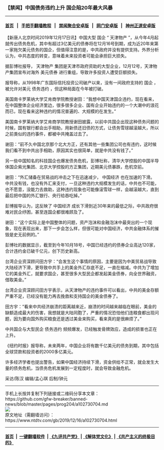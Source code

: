 ### 【禁闻】中国债务违约上升 国企陷20年最大风暴
------------------------

#### [首页](https://github.com/gfw-breaker/banned-news/blob/master/README.md) &nbsp;&nbsp;|&nbsp;&nbsp; [手把手翻墙教程](https://github.com/gfw-breaker/guides/wiki) &nbsp;&nbsp;|&nbsp;&nbsp; [禁闻聚合安卓版](https://github.com/gfw-breaker/bn-android) &nbsp;&nbsp;|&nbsp;&nbsp; [网门安卓版](https://github.com/oGate2/oGate) &nbsp;&nbsp;|&nbsp;&nbsp; [神州正道安卓版](https://github.com/SzzdOgate/update) 



<div><div class="post_content" itemprop="articleBody">
 <p>
  【新唐人北京时间2019年12月17日讯】中国大型
  <ok href="https://www.ntdtv.com/gb/国企.htm">
   国企
  </ok>
  “
  <ok href="https://www.ntdtv.com/gb/天津物产.htm">
   天津物产
  </ok>
  ”，从今年4月起就传出债务危机，其中有超过3亿美元的债券将在12月16号到期，成为近20年来第一家拖欠美元债务的国企，但值得注意的是，中共政府并没有提供支持。外界分析认为，中共态度的转变，意味着未来投资者可能会承担巨大损失。
 </p>
 <p>
  据彭博社报导，
  <ok href="https://www.ntdtv.com/gb/天津物产.htm">
   天津物产
  </ok>
  集团是天津市政府资助的大型企业，12月12号，天津物产集团宣布对海外
  <ok href="https://www.ntdtv.com/gb/美元债券.htm">
   美元债券
  </ok>
  进行重组，导致许多投资人遭受巨额损失。
 </p>
 <p>
  报导称，从1998年广东国际信托投资公司破产以来，没有一间政府支持的
  <ok href="https://www.ntdtv.com/gb/国企.htm">
   国企
  </ok>
  ，被允许对美元
  <ok href="https://www.ntdtv.com/gb/债务违约.htm">
   债务违约
  </ok>
  ，但这种局面在今年被打破。
 </p>
 <p>
  美国南卡罗莱纳大学艾肯商学院教授谢田：“我想中国天津国企违约，现在看来，在中国整体企业经济里边，很多很多企业、国有企业开始违约的一个大潮中的浪花而已，现在看来这种违约的情况普遍的、大规模的在发生。”
 </p>
 <p>
  美国南卡罗莱纳大学艾肯商学院教授谢田披露，以前中共国企出现这种债务问题的时候，国有银行都会出手相助，用新债还旧债的方式，让债务雪球越滚越大，所以之前类似的违约事件，都被中共掩盖过去了。
 </p>
 <p>
  谢田：“前不久中国北京那个北大方正，还有其他一些集团公司也有违约，这时候我们看不到中共出手相助，原因其实也很简单，就是中共没有钱了。”
 </p>
 <p>
  另一些中国知名的科技国企也爆发债务危机，彭博社称，清华大学控股的中国半导体国企紫光集团、北京大学控股的方正集团，近期美元债暴跌，危机空前。
 </p>
 <p>
  谢田：“外汇储备在贸易战的冲击之下在迅速减少，
  <ok href="https://www.ntdtv.com/gb/中国经济.htm">
   中国经济
  </ok>
  也在加速的下滑。中共没有钱，也没有外汇来支付，一旦这种违约大规模发生的话，中共也不可能，也不愿意，没能力去救助，这种违约现象也可能像滚雪球一样，会越滚越大，直到最后把中国的外汇银行、央行给吞吃掉。”
 </p>
 <p>
  彭博报导认为，这反映了
  <ok href="https://www.ntdtv.com/gb/中国经济.htm">
   中国经济
  </ok>
  成长下滑到近30年来的最低之际，中共政府很难对民企纾困，甚至连国企都很难顾及了。
 </p>
 <p>
  谢田：“这个实际上是中国整体的问题，资产泡沫和金融泡沫中最突出的一个现象，现在表现出来，那下一步会怎么样，但很可能对中国经济，中共金融体系的摧毁是史无前例的。”
 </p>
 <p>
  彭博社的数据显示，截至到今年10月18号，中国已经违约的债券企业高达120家，合计违约金已破千亿元，创下历史新高。
 </p>
 <p>
  台湾企业资深顾问田方宇：“会发生这个事情的原因，主要是因为中美贸易战导致大陆经济下滑，更导致中共手上的美金外汇存底不足，一直在缩减。中共为了增加它的美金外汇，就要求国企，甚至很多大型民企都发起美金债券，向全世界融资，借取美金。”
 </p>
 <p>
  台湾企业资深顾问田方宇表示，从天津物产的违约事件可以看出，中共的美金存额严重不足，已经没有能力再去挽救和支持国企的美金债券了。
 </p>
 <p>
  田方宇：“看来中共经济崩溃的距离越来近，崩溃的时间越来越临在眼前，美金的缺额造成最大的伤害，我想就是大陆同胞了，严重的情况恐怕他们连粮食都出现问题，因为要向国外购买粮食还是透过美金来购买，看来真的是很麻烦了。”
 </p>
 <p>
  中共国企与大型民企
  <ok href="https://www.ntdtv.com/gb/债务违约.htm">
   债务违约
  </ok>
  频频爆发，已经触发骨牌效应，造成的损害也正在上升。
 </p>
 <p>
  《纽约时报》报导称，未来两年，中国企业将有数千亿美元的债务到期，其中包括全球贷款和投资者的2000多亿美元。
 </p>
 <p>
  许多经济学者也提出警告，如果中国经济持续下滑，资金供给不正常，就会发生大量的债务危机，当债务危机发展到一定程度时，就会导致金融危机。
 </p>
 <p>
  采访/陈汉 编辑/孟心琪 后制/钟元
 </p>
 <div class="single_ad">
 </div>
</div>
</div>
<hr/>
手机上长按并复制下列链接或二维码分享本文章：<br/>
https://github.com/gfw-breaker/banned-news/blob/master/pages/prog204/a102730704.md <br/>
<a href='https://github.com/gfw-breaker/banned-news/blob/master/pages/prog204/a102730704.md'><img src='https://github.com/gfw-breaker/banned-news/blob/master/pages/prog204/a102730704.md.png'/></a> <br/>
原文地址（需翻墙访问）：https://www.ntdtv.com/gb/2019/12/16/a102730704.html


------------------------
#### [首页](https://github.com/gfw-breaker/banned-news/blob/master/README.md) &nbsp;|&nbsp; [一键翻墙软件](https://github.com/gfw-breaker/nogfw/blob/master/README.md) &nbsp;| [《九评共产党》](https://github.com/gfw-breaker/9ping.md/blob/master/README.md#九评之一评共产党是什么) | [《解体党文化》](https://github.com/gfw-breaker/jtdwh.md/blob/master/README.md) | [《共产主义的终极目的》](https://github.com/gfw-breaker/gczydzjmd.md/blob/master/README.md)


<img src='http://gfw-breaker.win/banned-news/pages/prog204/a102730704.md' width='0px' height='0px'/>